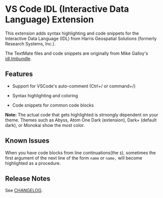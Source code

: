 # VS Code IDL (Interactive Data Language) Extension

This extension adds syntax highlighting and code snippets for the Interactive Data Language (IDL) from Harris Geospatial Solutions (formerly Research Systems, Inc.).

The TextMate files and code snippets are originally from Mike Galloy's [idl.tmbundle](https://github.com/mgalloy/idl.tmbundle).

## Features

* Support for VSCode's auto-comment (Ctrl+/ or command+/)

* Syntax highlighting and coloring

* Code snippets for common code blocks

**Note:** The actual code that gets highlighted is strnongly dependent on your theme. Themes such as Abyss, Atom One Dark (extension), Dark+ (default dark), or Monokai show the most color. 

## Known Issues

When you have code blocks from line continuations(the `$`), sometimes the first argument of the next line of the form `name` or `name,` will become highlighted as a procedure.

## Release Notes

See [CHANGELOG](CHANGELOG.md).
